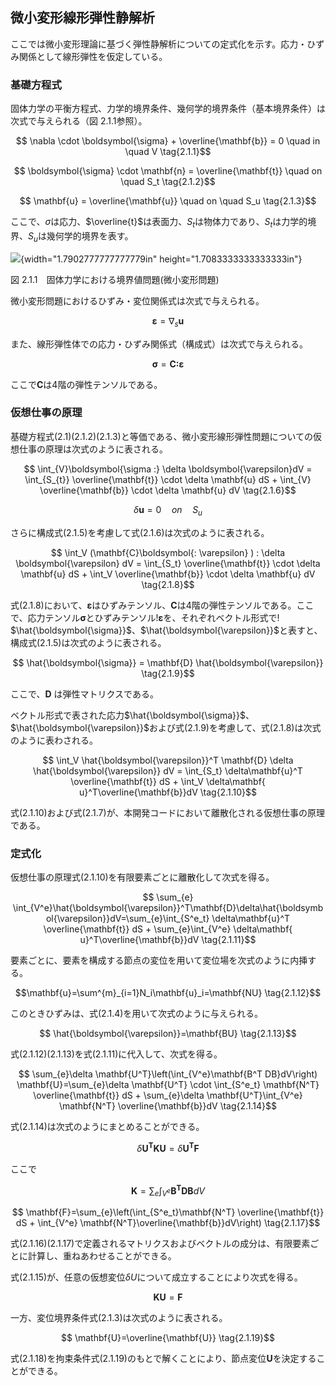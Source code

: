 <script type="text/x-mathjax-config">
MathJax.Hub.Config({
  tex2jax: {
    inlineMath: [['$','$'], ['\\(','\\)']],
    processEscapes: true
  },
  CommonHTML: { matchFontHeight: true },
  displayAlign: "center"
});
</script>
<script async src="https://cdn.mathjax.org/mathjax/latest/MathJax.js?config=TeX-AMS_CHTML"></script>

## 微小変形線形弾性静解析

ここでは微小変形理論に基づく弾性静解析についての定式化を示す。応力・ひずみ関係として線形弾性を仮定している。

### 基礎方程式

固体力学の平衡方程式、力学的境界条件、幾何学的境界条件（基本境界条件）は次式で与えられる（図
2.1.1参照）。

$$
\nabla \cdot \boldsymbol{\sigma} + \overline{\mathbf{b}} = 0 \quad in \quad V
\tag{2.1.1}$$

$$
\boldsymbol{\sigma} \cdot \mathbf{n} = \overline{\mathbf{t}} \quad on \quad S_t
\tag{2.1.2}$$

$$
\mathbf{u} = \overline{\mathbf{u}} \quad on \quad S_u
\tag{2.1.3}$$

ここで、$\sigma$は応力、$\overline{t}$は表面力、$S_t$は物体力であり、$S_t$は力学的境界、$S_u$は幾何学的境界を表す。

![](media/image9.png){width="1.7902777777777779in"
height="1.7083333333333333in"}

図 2.1.1　固体力学における境界値問題(微小変形問題)

微小変形問題におけるひずみ・変位関係式は次式で与えられる。

$$
\boldsymbol{\varepsilon} = \nabla _s \mathbf{u}
\tag{2.1.4}$$

また、線形弾性体での応力・ひずみ関係式（構成式）は次式で与えられる。

$$
\boldsymbol{\sigma}= \mathbf{C:}\boldsymbol{ \varepsilon}
\tag{2.1.5}$$

ここで$\mathbf{C}$は4階の弾性テンソルである。

### 仮想仕事の原理

基礎方程式(2.1)(2.1.2)(2.1.3)と等価である、微小変形線形弾性問題についての仮想仕事の原理は次式のように表される。

$$
\int_{V}\boldsymbol{\sigma :} \delta \boldsymbol{\varepsilon}dV = \int_{S_{t}} \overline{\mathbf{t}} \cdot
  \delta \mathbf{u} dS + \int_{V} \overline{\mathbf{b}} \cdot \delta \mathbf{u} dV
\tag{2.1.6}$$

$$
\delta\mathbf{ u} = 0 \quad on \quad S_u
\tag{2.1.7}$$

さらに構成式(2.1.5)を考慮して式(2.1.6)は次式のように表される。

$$
\int_V (\mathbf{C}\boldsymbol{: \varepsilon} ) : \delta \boldsymbol{\varepsilon} dV = \int_{S_t}
  \overline{\mathbf{t}} \cdot \delta \mathbf{u} dS + \int_V \overline{\mathbf{b}} \cdot \delta \mathbf{u}
  dV
\tag{2.1.8}$$

式(2.1.8)において、$\boldsymbol{\varepsilon}$はひずみテンソル、$\mathbf{C}$は4階の弾性テンソルである。ここで、応力テンソル$\boldsymbol{\sigma}$とひずみテンソル!$\boldsymbol{\varepsilon}$を、それぞれベクトル形式で!
$\hat{\boldsymbol{\sigma}}$、$\hat{\boldsymbol{\varepsilon}}$と表すと、構成式(2.1.5)は次式のように表される。

$$
\hat{\boldsymbol{\sigma}} = \mathbf{D} \hat{\boldsymbol{\varepsilon}}
\tag{2.1.9}$$

ここで、**D** は弾性マトリクスである。

ベクトル形式で表された応力$\hat{\boldsymbol{\sigma}}$、$\hat{\boldsymbol{\varepsilon}}$および式(2.1.9)を考慮して、式(2.1.8)は次式のように表わされる。

$$
\int_V \hat{\boldsymbol{\varepsilon}}^T \mathbf{D} \delta \hat{\boldsymbol{\varepsilon}} dV = \int_{S_t}
  \delta\mathbf{u}^T \overline{\mathbf{t}} dS + \int_V \delta\mathbf{ u}^T\overline{\mathbf{b}}dV
\tag{2.1.10}$$

式(2.1.10)および式(2.1.7)が、本開発コードにおいて離散化される仮想仕事の原理である。

### 定式化

仮想仕事の原理式(2.1.10)を有限要素ごとに離散化して次式を得る。

$$
\sum_{e}
  \int_{V^e}\hat{\boldsymbol{\varepsilon}}^T\mathbf{D}\delta\hat{\boldsymbol{\varepsilon}}dV=\sum_{e}\int_{S^e_t}
   \delta\mathbf{u}^T \overline{\mathbf{t}} dS + \sum_{e}\int_{V^e} \delta\mathbf{
     u}^T\overline{\mathbf{b}}dV
\tag{2.1.11}$$

要素ごとに、要素を構成する節点の変位を用いて変位場を次式のように内挿する。

$$\mathbf{u}=\sum^{m}_{i=1}N_i\mathbf{u}_i=\mathbf{NU}
\tag{2.1.12}$$

このときひずみは、式(2.1.4)を用いて次式のように与えられる。

$$
\hat{\boldsymbol{\varepsilon}}=\mathbf{BU}
\tag{2.1.13}$$

式(2.1.12)(2.1.13)を式(2.1.11)に代入して、次式を得る。

$$
\sum_{e}\delta \mathbf{U^T}\left(\int_{V^e}\mathbf{B^T DB}dV\right)
\mathbf{U}=\sum_{e}\delta \mathbf{U^T} \cdot \int_{S^e_t}
\mathbf{N^T} \overline{\mathbf{t}} dS + \sum_{e}\delta \mathbf{U^T}\int_{V^e} \mathbf{N^T}
\overline{\mathbf{b}}dV
\tag{2.1.14}$$

式(2.1.14)は次式のようにまとめることができる。

$$
\delta \mathbf{U^T}\mathbf{KU}=\delta \mathbf{U^T}\mathbf{F}
\tag{2.1.15}$$

ここで

$$
\mathbf{K}=\sum_{e}\int_{V^e}\mathbf{B^T DB}dV
\tag{2.1.16}$$

$$
\mathbf{F}=\sum_{e}\left(\int_{S^e_t}\mathbf{N^T} \overline{\mathbf{t}} dS +  \int_{V^e} \mathbf{N^T}\overline{\mathbf{b}}dV\right)
\tag{2.1.17}$$


式(2.1.16)(2.1.17)で定義されるマトリクスおよびベクトルの成分は、有限要素ごとに計算し、重ねあわせることができる。

式(2.1.15)が、任意の仮想変位$\delta{U}$について成立することにより次式を得る。

$$
\mathbf{KU}=\mathbf{F}
\tag{2.1.18}$$

一方、変位境界条件式(2.1.3)は次式のように表される。

$$
\mathbf{U}=\overline{\mathbf{U}}
\tag{2.1.19}$$

式(2.1.18)を拘束条件式(2.1.19)のもとで解くことにより、節点変位$\mathbf{U}$を決定することができる。
